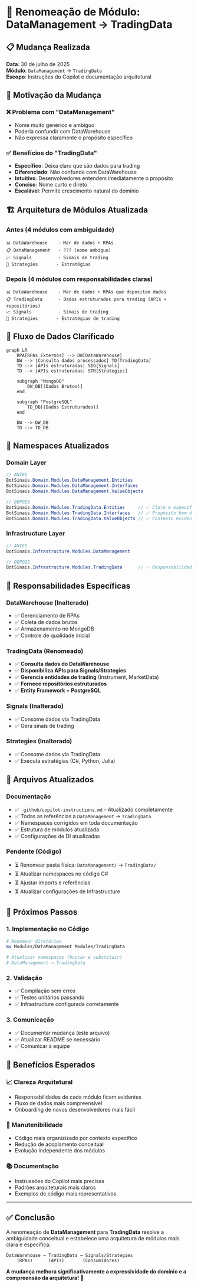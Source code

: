 # 🔄 Renomeação de Módulo: DataManagement → TradingData

## 📋 Mudança Realizada

**Data**: 30 de julho de 2025  
**Módulo**: `DataManagement` → `TradingData`  
**Escopo**: Instruções do Copilot e documentação arquitetural  

## 🎯 Motivação da Mudança

### ❌ **Problema com "DataManagement"**
- Nome muito genérico e ambíguo
- Poderia confundir com DataWarehouse
- Não expressa claramente o propósito específico

### ✅ **Benefícios do "TradingData"**
- **Específico**: Deixa claro que são dados para trading
- **Diferenciado**: Não confunde com DataWarehouse
- **Intuitivo**: Desenvolvedores entendem imediatamente o propósito
- **Conciso**: Nome curto e direto
- **Escalável**: Permite crescimento natural do domínio

## 🏗️ Arquitetura de Módulos Atualizada

### **Antes** (4 módulos com ambiguidade)
```
📊 DataWarehouse    - Mar de dados + RPAs
📋 DataManagement   - ??? (nome ambíguo)
📈 Signals          - Sinais de trading
🔧 Strategies       - Estratégias
```

### **Depois** (4 módulos com responsabilidades claras)
```
📊 DataWarehouse    - Mar de dados + RPAs que depositam dados
📋 TradingData      - Dados estruturados para trading (APIs + repositórios)
📈 Signals          - Sinais de trading
🔧 Strategies       - Estratégias de trading
```

## 🔄 Fluxo de Dados Clarificado

```mermaid
graph LR
    RPA[RPAs Externos] --> DW[DataWarehouse]
    DW --> |Consulta dados processados| TD[TradingData]
    TD --> |APIs estruturadas| SIG[Signals]
    TD --> |APIs estruturadas| STR[Strategies]
    
    subgraph "MongoDB"
        DW_DB[(Dados Brutos)]
    end
    
    subgraph "PostgreSQL"
        TD_DB[(Dados Estruturados)]
    end
    
    DW --> DW_DB
    TD --> TD_DB
```

## 📁 Namespaces Atualizados

### **Domain Layer**
```csharp
// ANTES
BotSinais.Domain.Modules.DataManagement.Entities
BotSinais.Domain.Modules.DataManagement.Interfaces
BotSinais.Domain.Modules.DataManagement.ValueObjects

// DEPOIS
BotSinais.Domain.Modules.TradingData.Entities     // ✅ Claro e específico
BotSinais.Domain.Modules.TradingData.Interfaces   // ✅ Propósito bem definido
BotSinais.Domain.Modules.TradingData.ValueObjects // ✅ Contexto evidente
```

### **Infrastructure Layer**
```csharp
// ANTES
BotSinais.Infrastructure.Modules.DataManagement

// DEPOIS
BotSinais.Infrastructure.Modules.TradingData      // ✅ Responsabilidade clara
```

## 🎯 Responsabilidades Específicas

### **DataWarehouse** (Inalterado)
- ✅ Gerenciamento de RPAs
- ✅ Coleta de dados brutos
- ✅ Armazenamento no MongoDB
- ✅ Controle de qualidade inicial

### **TradingData** (Renomeado)
- ✅ **Consulta dados do DataWarehouse**
- ✅ **Disponibiliza APIs para Signals/Strategies**
- ✅ **Gerencia entidades de trading** (Instrument, MarketData)
- ✅ **Fornece repositórios estruturados**
- ✅ **Entity Framework + PostgreSQL**

### **Signals** (Inalterado)
- ✅ Consome dados via TradingData
- ✅ Gera sinais de trading

### **Strategies** (Inalterado)
- ✅ Consome dados via TradingData
- ✅ Executa estratégias (C#, Python, Julia)

## 📝 Arquivos Atualizados

### **Documentação**
- ✅ `.github/copilot-instructions.md` - Atualizado completamente
- ✅ Todas as referências a `DataManagement` → `TradingData`
- ✅ Namespaces corrigidos em toda documentação
- ✅ Estrutura de módulos atualizada
- ✅ Configurações de DI atualizadas

### **Pendente (Código)**
- ⏳ Renomear pasta física: `DataManagement/` → `TradingData/`
- ⏳ Atualizar namespaces no código C#
- ⏳ Ajustar imports e referências
- ⏳ Atualizar configurações de Infrastructure

## 🚀 Próximos Passos

### **1. Implementação no Código**
```bash
# Renomear diretórios
mv Modules/DataManagement Modules/TradingData

# Atualizar namespaces (buscar e substituir)
# DataManagement → TradingData
```

### **2. Validação**
- ✅ Compilação sem erros
- ✅ Testes unitários passando
- ✅ Infrastructure configurada corretamente

### **3. Comunicação**
- ✅ Documentar mudança (este arquivo)
- ✅ Atualizar README se necessário
- ✅ Comunicar à equipe

## 🎨 Benefícios Esperados

### **📈 Clareza Arquitetural**
- Responsabilidades de cada módulo ficam evidentes
- Fluxo de dados mais compreensível
- Onboarding de novos desenvolvedores mais fácil

### **🔧 Manutenibilidade**
- Código mais organizizado por contexto específico
- Redução de acoplamento conceitual
- Evolução independente dos módulos

### **📚 Documentação**
- Instrussões do Copilot mais precisas
- Padrões arquiteturais mais claros
- Exemplos de código mais representativos

---

## ✅ Conclusão

A renomeação de **DataManagement** para **TradingData** resolve a ambiguidade conceitual e estabelece uma arquitetura de módulos mais clara e específica:

```
DataWarehouse → TradingData → Signals/Strategies
    (RPAs)      (APIs)       (Consumidores)
```

**A mudança melhora significativamente a expressividade do domínio e a compreensão da arquitetura!** 🎯
